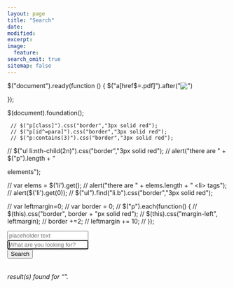 ```yaml
---
layout: page
title: "Search"
date: 
modified:
excerpt:
image:
  feature:
search_omit: true
sitemap: false
---
```

  
  $("document").ready(function () {
  $("a[href$=.pdf]").after("<img src='http://placehold.it/16x16' align='absbottom' />")
  
  
});


$(document).foundation();

     // $("p[class]").css("border","3px solid red");
     // $("p[id^=para]").css("border","3px solid red");
     // $("p:contains(3)").css("border","3px solid red");
  // $("ul li:nth-child(2n)").css("border","3px solid red");
  // alert("there are " + $("p").length + " <p> elements");
  
  // var elems = $('li').get();
  // alert("there are " + elems.length + " <li> tags");
  // alert($('li').get(0));
  // $("ul").find("li.b").css("border","3px solid red");
 
  // var leftmargin=0;
 // var border = 0;
//  $("p").each(function() {
//    $(this).css("border", border + "px solid red");
 //   $(this).css("margin-left", leftmargin);
 //   border +=2;
  //  leftmargin += 10;
 // });


  
  <link type="text/css" rel="stylesheet" href="http://cdnjs.cloudflare.com/ajax/libs/foundicons/3.0.0/foundation-icons.css" />


<div class="row collapse">     
  <div class="large-3 columns">
    <input type="text" placeholder="placeholder text" />
  </div>
  <div class="large-1 end columns">
    <span class="postfix"><i class="fi-magnifying-glass"></i></span></input>
  </div>
</div>
<!-- Search form -->

<div class="row">
  <div class="ssmall-12 large-12 columns">
<form method="get" action="{{ site.url }}/search/" data-search-form class="simple-search">
      <div class="row collapse">
        <div class="small-10 large-10 columns">
  <input type="search" name="q" id="q" placeholder="What are you looking for?" data-search-input autofocus />
		 </div>
        <div class="small-2 large-2 columns">
  <span class="postfix"><input type="submit" value="Search" /></span>
  </div>
  </div>
</form>
</div>
</div>
<!-- Search results placeholder -->
<h6 data-search-found>
  <span data-search-found-count></span> result(s) found for &ldquo;<span data-search-found-term></span>&rdquo;.
</h6>
<ul class="post-list" data-search-results></ul>

<!-- Search result template -->
<script type="text/x-template" id="search-result">
  <li><article>
    <a href="##Url##">##Title## <span class="excerpt">##Excerpt##</span></a>
  </article></li>
</script>
